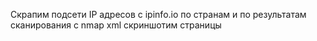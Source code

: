 Скрапим подсети IP адресов с ipinfo.io по странам и по результатам сканирования с nmap xml скриншотим страницы
